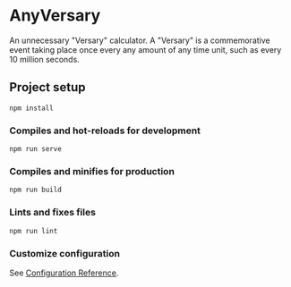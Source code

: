 # AnyVersary

An unnecessary "Versary" calculator.
A "Versary" is a commemorative event taking place once every any amount of any time unit, such as every 10 million seconds.

## Project setup

```
npm install
```

### Compiles and hot-reloads for development

```
npm run serve
```

### Compiles and minifies for production

```
npm run build
```

### Lints and fixes files

```
npm run lint
```

### Customize configuration

See [Configuration Reference](https://cli.vuejs.org/config/).
